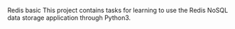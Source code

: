 Redis basic
This project contains tasks for learning to use the Redis NoSQL data storage application through Python3.

